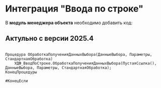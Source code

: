 # Интеграция "Ввода по строке"
В **модуль менеджера объекта** необходимо добавить код:

## Актульно с версии 2025.4
```#Если Сервер ИЛИ ТолстыйКлиентОбычноеПриложение ИЛИ ВнешнееСоединение Тогда

Процедура ОбработкаПолученияДанныхВыбора(ДанныеВыбора, Параметры, СтандартнаяОбработка)
	УДФ_ВводПоСтроке.ОбработкаПолученияДанныхВыбора(ПустаяСсылка(), ДанныеВыбора, Параметры, СтандартнаяОбработка);
КонецПроцедуры

#КонецЕсли
```
